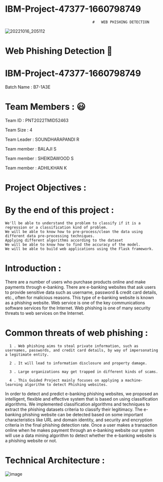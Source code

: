 
# IBM-Project-47377-1660798749
                                            #   WEB PHISHING DETECTION
![20221016_205112](https://user-images.githubusercontent.com/113851201/196043815-d9fd3371-0bde-44f6-8972-c2679a4a24ef.jpg)

   #  Web Phishing Detection 👋

# IBM-Project-47377-1660798749

Batch Name : B7-1A3E

# Team Members : 😃

Team ID : PNT2022TMID52463


Team Size : 4

Team Leader : SOUNDHARAPANDI R

Team member : BALAJI S

Team member : SHEIKDAWOOD S

Team member : ADHILKHAN K                                
   

# Project Objectives :
# By the end of this project :

    We'll be able to understand the problem to classify if it is a regression or a classification kind of problem.
    We will be able to know how to pre-process/clean the data using different data pre-processing techniques.
    Applying different algorithms according to the dataset
    We will be able to know how to find the accuracy of the model.
    We will be able to build web applications using the Flask framework.

# Introduction : 

There are a number of users who purchase products online and make payments through e-banking. There are e-banking websites that ask users to provide sensitive data such as username, password & credit card details, etc., often for malicious reasons. This type of e-banking website is known as a phishing website. Web service is one of the key communications software services for the Internet. Web phishing is one of many security threats to web services on the Internet.

# Common threats of web phishing :

      1 . Web phishing aims to steal private information, such as usernames, passwords, and credit card details, by way of impersonating a legitimate entity.

      2 . It will lead to information disclosure and property damage.

      3 . Large organizations may get trapped in different kinds of scams.

      4 . This Guided Project mainly focuses on applying a machine-learning algorithm to detect Phishing websites.

  In order to detect and predict e-banking phishing websites, we proposed an intelligent, flexible and effective system that is based on using classification algorithms. We implemented classification algorithms and techniques to extract the phishing datasets criteria to classify their legitimacy. The e-banking phishing website can be detected based on some important characteristics like URL and domain identity, and security and encryption criteria in the final phishing detection rate. Once a user makes a transaction online when he makes payment through an e-banking website our system will use a data mining algorithm to detect whether the e-banking website is a phishing website or not.

# Technical Architecture : 
![image](https://user-images.githubusercontent.com/113851201/201481729-0e1ab392-f66c-4faa-b667-c071f40287e7.png)
